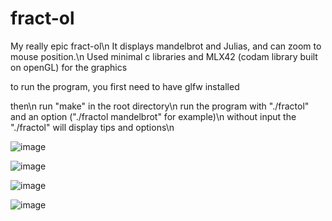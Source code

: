 # fract-ol
My really epic fract-ol\n
It displays mandelbrot and Julias, and can zoom to mouse position.\n
Used minimal c libraries and MLX42 (codam library built on openGL) for the graphics

to run the program, you first need to have glfw installed

then\n
run "make" in the root directory\n
run the program with "./fractol" and an option ("./fractol mandelbrot" for example)\n
without input the "./fractol" will display tips and options\n

![image](https://github.com/user-attachments/assets/dcbfedc4-2ddc-4699-a260-d52a6195fe30)

![image](https://github.com/user-attachments/assets/9d7e0af6-9000-4179-9783-25e0a801df8b)

![image](https://github.com/user-attachments/assets/771dbc86-6aa8-4380-a652-8e888510c52e)

![image](https://github.com/user-attachments/assets/f64ec848-7d43-4f9b-8547-465f3a0a683c)


